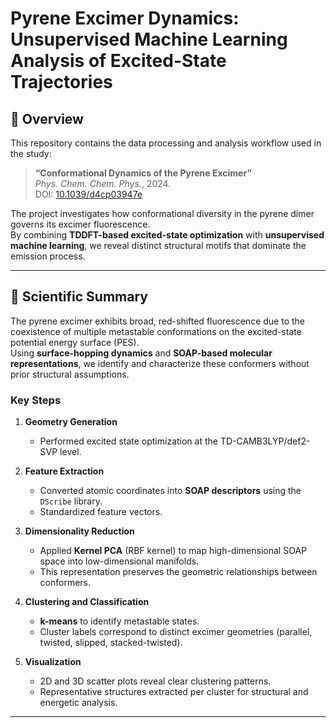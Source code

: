# Pyrene Excimer Dynamics: Unsupervised Machine Learning Analysis of Excited-State Trajectories

## 📘 Overview
This repository contains the data processing and analysis workflow used in the study:

> **“Conformational Dynamics of the Pyrene Excimer”**  
> *Phys. Chem. Chem. Phys.*, 2024.  
> DOI: [10.1039/d4cp03947e](https://doi.org/10.1039/d4cp03947e)

The project investigates how conformational diversity in the pyrene dimer governs its excimer fluorescence.  
By combining **TDDFT-based excited-state optimization** with **unsupervised machine learning**, we reveal distinct structural motifs that dominate the emission process.

---

## 🧠 Scientific Summary
The pyrene excimer exhibits broad, red-shifted fluorescence due to the coexistence of multiple metastable conformations on the excited-state potential energy surface (PES).  
Using **surface-hopping dynamics** and **SOAP-based molecular representations**, we identify and characterize these conformers without prior structural assumptions.

### Key Steps
1. **Geometry Generation**
   - Performed excited state optimization at the TD-CAMB3LYP/def2-SVP level.

2. **Feature Extraction**
   - Converted atomic coordinates into **SOAP descriptors** using the `DScribe` library.
   - Standardized feature vectors.

3. **Dimensionality Reduction**
   - Applied **Kernel PCA** (RBF kernel) to map high-dimensional SOAP space into low-dimensional manifolds.
   - This representation preserves the geometric relationships between conformers.

4. **Clustering and Classification**
   - **k-means** to identify metastable states.
   - Cluster labels correspond to distinct excimer geometries (parallel, twisted, slipped, stacked-twisted).

5. **Visualization**
   - 2D and 3D scatter plots reveal clear clustering patterns.
   - Representative structures extracted per cluster for structural and energetic analysis.

---



